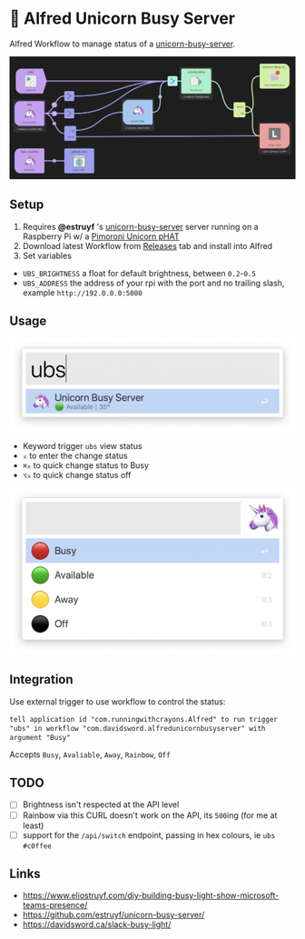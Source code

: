 # 🦄 Alfred Unicorn Busy Server

Alfred Workflow to manage status of a [unicorn-busy-server](https://github.com/estruyf/unicorn-busy-server/).

![](images/workflow.png)

## Setup

1. Requires **@estruyf** 's [unicorn-busy-server](https://github.com/estruyf/unicorn-busy-server/) server running on a Raspberry Pi w/ a [Pimoroni Unicorn pHAT](https://shop.pimoroni.com/products/unicorn-phat)
2. Download latest Workflow from [Releases](https://github.com/davidsword/alfred-unicorn-busy-server/releases)	 tab and install into Alfred
3. Set variables
  - `UBS_BRIGHTNESS` a float for default brightness, between `0.2`-`0.5`
  - `UBS_ADDRESS` the address of your rpi with the port and no trailing slash, example `http://192.0.0.0:5000`

## Usage

![](images/status-current.png)

- Keyword trigger `ubs` view status
- `⌅` to enter the change status
- `⌘⌅` to quick change status to Busy
- `⌥⌅` to quick change status off

![](images/status-select.png)


## Integration

Use external trigger to use workflow to control the status:

```applescript
tell application id "com.runningwithcrayons.Alfred" to run trigger "ubs" in workflow "com.davidsword.alfredunicornbusyserver" with argument "Busy"
```

Accepts `Busy`, `Avaliable`, `Away`, `Rainbow`, `Off`

## TODO

- [ ] Brightness isn't respected at the API level
- [ ] Rainbow via this CURL doesn't work on the API, its `500`ing (for me at least)
- [ ] support for the `/api/switch` endpoint, passing in hex colours, ie `ubs #c0ffee`

## Links

* https://www.eliostruyf.com/diy-building-busy-light-show-microsoft-teams-presence/
* https://github.com/estruyf/unicorn-busy-server/
* https://davidsword.ca/slack-busy-light/
